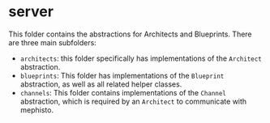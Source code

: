 # server
This folder contains the abstractions for Architects and Blueprints. There are three main subfolders:

- `architects`: this folder specifically has implementations of the `Architect` abstraction.
- `blueprints`: This folder has implementations of the `Blueprint` abstraction, as well as all related helper classes.
- `channels`: This folder contains implementations of the `Channel` abstraction, which is required by an `Architect` to communicate with mephisto.